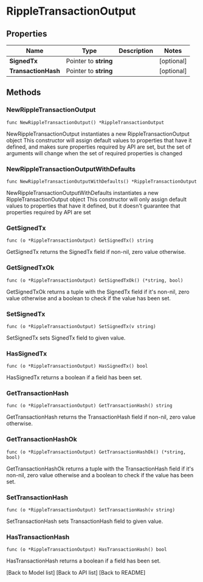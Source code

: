 # RippleTransactionOutput

## Properties

| Name                | Type                  | Description | Notes       |
| ------------------- | --------------------- | ----------- | ----------- |
| **SignedTx**        | Pointer to **string** |             | \[optional] |
| **TransactionHash** | Pointer to **string** |             | \[optional] |

## Methods

### NewRippleTransactionOutput

`func NewRippleTransactionOutput() *RippleTransactionOutput`

NewRippleTransactionOutput instantiates a new RippleTransactionOutput object This constructor will assign default values to properties that have it defined, and makes sure properties required by API are set, but the set of arguments will change when the set of required properties is changed

### NewRippleTransactionOutputWithDefaults

`func NewRippleTransactionOutputWithDefaults() *RippleTransactionOutput`

NewRippleTransactionOutputWithDefaults instantiates a new RippleTransactionOutput object This constructor will only assign default values to properties that have it defined, but it doesn't guarantee that properties required by API are set

### GetSignedTx

`func (o *RippleTransactionOutput) GetSignedTx() string`

GetSignedTx returns the SignedTx field if non-nil, zero value otherwise.

### GetSignedTxOk

`func (o *RippleTransactionOutput) GetSignedTxOk() (*string, bool)`

GetSignedTxOk returns a tuple with the SignedTx field if it's non-nil, zero value otherwise and a boolean to check if the value has been set.

### SetSignedTx

`func (o *RippleTransactionOutput) SetSignedTx(v string)`

SetSignedTx sets SignedTx field to given value.

### HasSignedTx

`func (o *RippleTransactionOutput) HasSignedTx() bool`

HasSignedTx returns a boolean if a field has been set.

### GetTransactionHash

`func (o *RippleTransactionOutput) GetTransactionHash() string`

GetTransactionHash returns the TransactionHash field if non-nil, zero value otherwise.

### GetTransactionHashOk

`func (o *RippleTransactionOutput) GetTransactionHashOk() (*string, bool)`

GetTransactionHashOk returns a tuple with the TransactionHash field if it's non-nil, zero value otherwise and a boolean to check if the value has been set.

### SetTransactionHash

`func (o *RippleTransactionOutput) SetTransactionHash(v string)`

SetTransactionHash sets TransactionHash field to given value.

### HasTransactionHash

`func (o *RippleTransactionOutput) HasTransactionHash() bool`

HasTransactionHash returns a boolean if a field has been set.

\[Back to Model list] \[Back to API list] \[Back to README]
